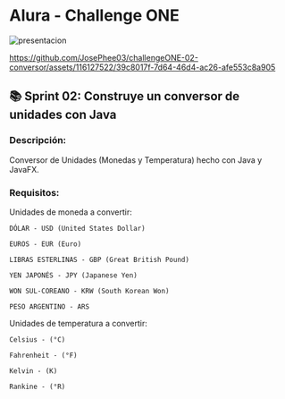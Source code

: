 # Alura - Challenge ONE

![presentacion](https://github.com/JosePhee03/challengeONE-02-conversor/assets/116127522/0f6c7d6b-f86c-4e0b-8324-0fbb9c2ff3b5)


https://github.com/JosePhee03/challengeONE-02-conversor/assets/116127522/39c8017f-7d64-46d4-ac26-afe553c8a905


## 📚 Sprint 02: Construye un conversor de unidades con Java

### Descripción:


Conversor de Unidades (Monedas y Temperatura) hecho con Java y JavaFX.

### Requisitos:

Unidades de moneda a convertir:

`DÓLAR - USD (United States Dollar)`

`EUROS - EUR (Euro)`

`LIBRAS ESTERLINAS - GBP (Great British Pound)`

`YEN JAPONÉS - JPY (Japanese Yen)`

`WON SUL-COREANO - KRW (South Korean Won)`

`PESO ARGENTINO - ARS`

Unidades de temperatura a convertir:

`Celsius - (°C)`

`Fahrenheit - (°F)`

`Kelvin - (K)`

`Rankine - (°R)`

